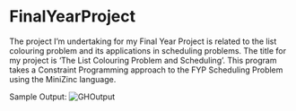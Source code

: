 # FinalYearProject

The project I’m undertaking for my Final Year Project is related to the list colouring problem and its applications in scheduling problems.
The title for my project is ‘The List Colouring Problem and Scheduling’.
This program takes a Constraint Programming approach to the FYP Scheduling Problem using the MiniZinc language.

Sample Output:
![GHOutput](https://user-images.githubusercontent.com/60822259/232249532-827fefab-ada1-45e8-830c-82ead423ebf2.png)
